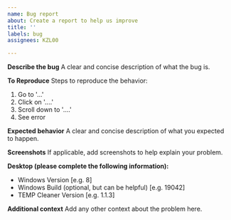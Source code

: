 ```yaml
---
name: Bug report
about: Create a report to help us improve
title: ''
labels: bug
assignees: KZL00

---
```


**Describe the bug**
A clear and concise description of what the bug is.

**To Reproduce**
Steps to reproduce the behavior:
1. Go to '...'
2. Click on '....'
3. Scroll down to '....'
4. See error

**Expected behavior**
A clear and concise description of what you expected to happen.

**Screenshots**
If applicable, add screenshots to help explain your problem.

**Desktop (please complete the following information):**
- Windows Version [e.g. 8]
- Windows Build (optional, but can be helpful) [e.g. 19042]
- TEMP Cleaner Version [e.g. 1.1.3]

**Additional context**
Add any other context about the problem here.
